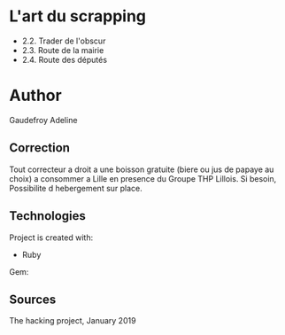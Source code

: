 # L'art du scrapping
* 2.2. Trader de l'obscur
* 2.3. Route de la mairie
* 2.4. Route des députés

# Author
Gaudefroy Adeline

## Correction
Tout correcteur a droit a une boisson gratuite (biere ou jus de papaye au choix) a consommer a Lille en presence du Groupe THP Lillois. Si besoin, Possibilite d hebergement sur place.

## Technologies
Project is created with:
* Ruby

Gem:

## Sources
 The hacking project, January 2019 

